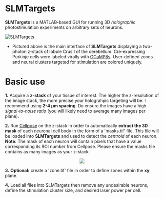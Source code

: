 # SLMTargets
**SLMTargets** is a MATLAB-based GUI for running 3D _holographic_ photostimulation experiments on arbitrary sets of neurons.

![SLMTargets](https://user-images.githubusercontent.com/81040584/191542064-5f83f272-53fc-4393-b11a-1dc8494e90d4.gif)  
* Pictured above is the main interface of **SLMTargets** displaying a two-photon z-stack of lobule Crus I of the cerebellum. Cre-expressing Purkinje cells were labeled virally with [GCaMP8s](https://www.janelia.org/jgcamp8-calcium-indicators). User-defined zones and neural clusters targeted for stimulation are colored uniquely.

# Basic use
**1.** Acquire a **z-stack** of your tissue of interest. The higher the z-resolution of the image stack, the more precise your holograhpic targeting will be. I recommend using **2-4 µm spacing**. Do ensure the images have a high _signal-to-noise ratio_ (you will likely need to average many images per plane).  

**2.** Run [Cellpose](https://github.com/MouseLand/cellpose) on the z-stack in order to automatically **extract the 3D mask** of each neuronal cell body in the form of a 'masks.tif' file. This file will be loaded into **SLMTargets** and used to detect the _centroid_ of each neuron.  
**Note:** The mask of each neuron will contain pixels that have a value corresponding its ROI number from Cellpose. Please ensure the masks file contains as many images as your z-stack.  
            
<p align="center">
  <img src="https://user-images.githubusercontent.com/81040584/191570971-2d93cfdc-04a0-47f9-8645-fdbd26b1efa8.gif"/>
</p>

**3.** **Optional:** create a 'zone.tif' file in order to define zones within the **xy** plane.  

**4.** Load all files into SLMTargets then remove any undesirable neurons, define the stimulation cluster size, and desired laser power per cell.  


